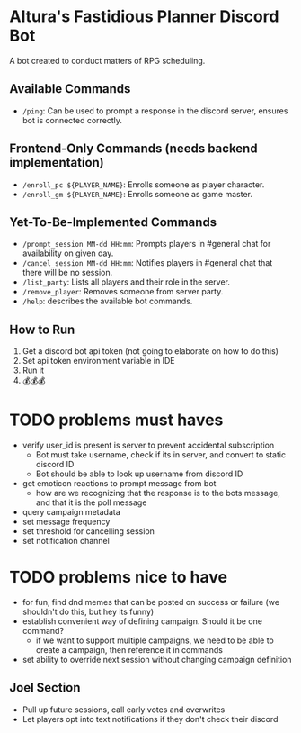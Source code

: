 # Altura's Fastidious Planner Discord Bot
A bot created to conduct matters of RPG scheduling.

## Available Commands
- `/ping`: Can be used to prompt a response in the discord server,
ensures bot is connected correctly.

## Frontend-Only Commands (needs backend implementation)
- `/enroll_pc ${PLAYER_NAME}`: Enrolls someone as player character.
- `/enroll_gm ${PLAYER_NAME}`: Enrolls someone as game master.

## Yet-To-Be-Implemented Commands
- `/prompt_session MM-dd HH:mm`: Prompts players in #general chat for availability on given day.
- `/cancel_session MM-dd HH:mm`: Notifies players in #general chat that there will be no session.
- `/list_party`: Lists all players and their role in the server.
- `/remove_player`: Removes someone from server party.
- `/help`: describes the available bot commands.

## How to Run
1. Get a discord bot api token (not going to elaborate on how to do this)
2. Set api token environment variable in IDE
3. Run it
4. 💰💰💰

# TODO problems must haves
- verify user_id is present is server to prevent accidental subscription
  - Bot must take username, check if its in server, and convert to static discord ID
  - Bot should be able to look up username from discord ID
- get emoticon reactions to prompt message from bot
  - how are we recognizing that the response is to the bots message, and that it is the poll message
- query campaign metadata
- set message frequency
- set threshold for cancelling session
- set notification channel 

# TODO problems nice to have
- for fun, find dnd memes that can be posted on success or failure (we shouldn't do this, but hey its funny)
- establish convenient way of defining campaign. Should it be one command?
  - if we want to support multiple campaigns, we need to be able to create a campaign, then reference it in commands
- set ability to override next session without changing campaign definition



## Joel Section
- Pull up future sessions, call early votes and overwrites
- Let players opt into text notifications if they don't check their discord